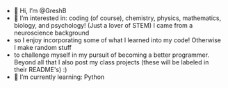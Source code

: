 - 👋 Hi, I’m @GreshB
- 👀 I’m interested in: coding (of course), chemistry, physics, mathematics, biology, and psychology! (Just a lover of STEM) I came from a neuroscience background 
- so I enjoy incorporating some of what I learned into my code! Otherwise I make random stuff
- to challenge myself in my pursuit of becoming a better programmer. Beyond all that I also post my class projects (these will be labeled in their README's) :)
- 🌱 I’m currently learning: Python

<!---
GreshB/GreshB is a ✨ special ✨ repository because its `README.md` (this file) appears on your GitHub profile.
You can click the Preview link to take a look at your changes.
--->
